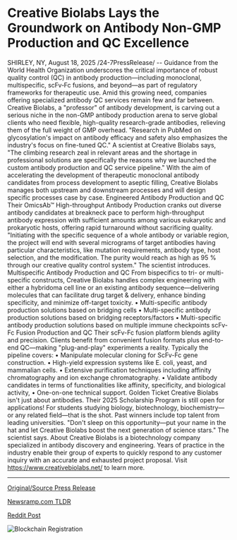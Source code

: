 # Creative Biolabs Lays the Groundwork on Antibody Non-GMP Production and QC Excellence

SHIRLEY, NY, August 18, 2025 /24-7PressRelease/ -- Guidance from the World Health Organization underscores the critical importance of robust quality control (QC) in antibody production—including monoclonal, multispecific, scFv‑Fc fusions, and beyond—as part of regulatory frameworks for therapeutic use. Amid this growing need, companies offering specialized antibody QC services remain few and far between. Creative Biolabs, a "professor" of antibody development, is carving out a serious niche in the non-GMP antibody production arena to serve global clients who need flexible, high-quality research-grade antibodies, relieving them of the full weight of GMP overhead.  "Research in PubMed on glycosylation's impact on antibody efficacy and safety also emphasizes the industry's focus on fine-tuned QC." A scientist at Creative Biolabs says, "The climbing research zeal in relevant areas and the shortage in professional solutions are specifically the reasons why we launched the custom antibody production and QC service pipeline."  With the aim of accelerating the development of therapeutic monoclonal antibody candidates from process development to aseptic filling, Creative Biolabs manages both upstream and downstream processes and will design specific processes case by case.  Engineered Antibody Production and QC Their OmicsAb™ High-throughput Antibody Production cranks out diverse antibody candidates at breakneck pace to perform high-throughput antibody expression with sufficient amounts among various eukaryotic and prokaryotic hosts, offering rapid turnaround without sacrificing quality. "Initiating with the specific sequence of a whole antibody or variable region, the project will end with several micrograms of target antibodies having particular characteristics, like mutation requirements, antibody type, host selection, and the modification. The purity would reach as high as 95 % through our creative quality control system." The scientist introduces.  Multispecific Antibody Production and QC From bispecifics to tri- or multi-specific constructs, Creative Biolabs handles complex engineering with either a hybridoma cell line or an existing antibody sequence—delivering molecules that can facilitate drug target & delivery, enhance binding specificity, and minimize off-target toxicity. • Multi-specific antibody production solutions based on bridging cells • Multi-specific antibody production solutions based on bridging receptors/factors • Multi-specific antibody production solutions based on multiple immune checkpoints  scFv-Fc Fusion Production and QC Their scFv-Fc fusion platform blends agility and precision. Clients benefit from convenient fusion formats plus end-to-end QC—making "plug-and-play" experiments a reality. Typically the pipeline covers: • Manipulate molecular cloning for ScFv-Fc gene construction. • High-yield expression systems like E. coli, yeast, and mammalian cells. • Extensive purification techniques including affinity chromatography and ion exchange chromatography. • Validate antibody candidates in terms of functionalities like affinity, specificity, and biological activity, • One-on-one technical support.  Golden Ticket  Creative Biolabs isn't just about antibodies. Their 2025 Scholarship Program is still open for applications! For students studying biology, biotechnology, biochemistry—or any related field—that is the shot. Past winners include top talent from leading universities.   "Don't sleep on this opportunity—put your name in the hat and let Creative Biolabs boost the next generation of science stars." The scientist says.  About Creative Biolabs is a biotechnology company specialized in antibody discovery and engineering. Years of practice in the industry enable their group of experts to quickly respond to any customer inquiry with an accurate and exhausted project proposal. Visit https://www.creativebiolabs.net/ to learn more. 

---

[Original/Source Press Release](https://www.24-7pressrelease.com/press-release/525910/creative-biolabs-lays-the-groundwork-on-antibody-non-gmp-production-and-qc-excellence)
                    

[Newsramp.com TLDR](https://newsramp.com/curated-news/creative-biolabs-leads-in-non-gmp-antibody-production-and-qc-services/f4b3859c8cee304899c722dd2c41b328) 

 



[Reddit Post](https://www.reddit.com/r/HealthCareNewsInfo/comments/1mtf6z3/creative_biolabs_leads_in_nongmp_antibody/) 



![Blockchain Registration](https://cdn.newsramp.app/24-7PressRelease/qrcode/258/18/silkHuHf.webp)
